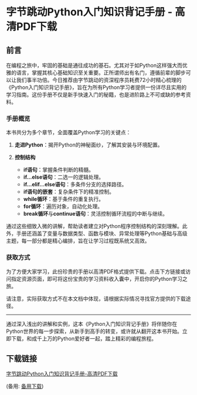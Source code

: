 # 字节跳动Python入门知识背记手册 - 高清PDF下载

## 前言

在编程之旅中，牢固的基础是通往成功的基石。尤其对于如Python这样强大而优雅的语言，掌握其核心基础知识至关重要。正所谓师出有名门，遵循前辈的脚步可以让我们事半功倍。今日推荐由字节跳动的资深程序员耗费72小时精心梳理的《Python入门知识背记手册》，旨在为所有Python学习者提供一份详尽且实用的学习指南。这份手册不仅是新手快速入门的秘籍，也是进阶路上不可或缺的参考资料。

### 手册概览

本书共分为多个章节，全面覆盖Python学习的关键点：

1. **走进Python**：揭开Python的神秘面纱，了解其安装与环境配置。
   
2. **控制结构**
   - **if语句**：掌握条件判断的精髓。
   - **if...else语句**：二选一的逻辑处理。
   - **if...elif...else语句**：多条件分支的选择路径。
   - **if语句的嵌套**：复杂条件下的精准控制。
   - **while循环**：基于条件的重复执行。
   - **for循环**：遍历对象，自动化处理。
   - **break循环**与**continue语句**：灵活控制循环流程的中断与继续。

通过这些细致入微的讲解，帮助读者建立对Python程序控制结构的深刻理解。此外，手册还涵盖了变量与数据类型、函数与模块、异常处理等Python基础与高级主题，每一部分都是精心编排，旨在让学习过程既系统又高效。

### 获取方式

为了方便大家学习，此份珍贵的手册以高清PDF格式提供下载。点击下方链接或访问指定资源页面，即可将这份宝贵的学习资料收入囊中，开启你的Python学习之旅。

请注意，实际获取方式不在本文档中体现，请根据实际情况寻找官方提供的下载途径。

---

通过深入浅出的讲解和实例，这本《Python入门知识背记手册》将伴随你在Python世界的每一步探索，从新手到高手的转变，或许就从翻开这本书开始。立即下载，和成千上万的Python爱好者一起，踏上精彩的编程旅程。

## 下载链接
[字节跳动Python入门知识背记手册-高清PDF下载](https://pan.quark.cn/s/00caddc86aed) 

(备用: [备用下载](https://pan.baidu.com/s/1Axz4do5eQZw2oszuPx3u4Q?pwd=g6uu))
